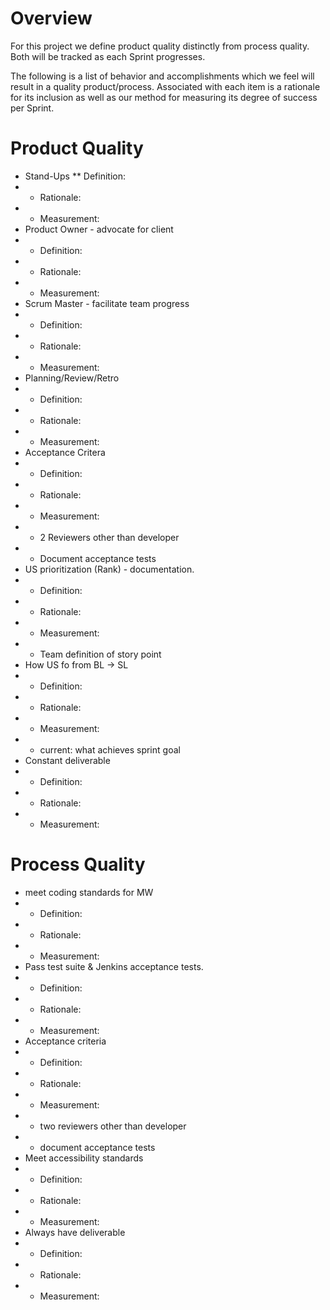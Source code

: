 # Overview 
For this project we define product quality distinctly from process quality.  Both will be tracked as each Sprint progresses.  

The following is a list of behavior and accomplishments which we feel will result in a quality product/process.  Associated with each item is a rationale for its inclusion as well as our method for measuring its degree of success per Sprint.

# Product Quality
* Stand-Ups 
** Definition:
* * Rationale:
* * Measurement:
* Product Owner - advocate for client
* * Definition:
* * Rationale:
* * Measurement:
* Scrum Master - facilitate team progress
* * Definition:
* * Rationale:
* * Measurement:
* Planning/Review/Retro
* * Definition:
* * Rationale:
* * Measurement:
* Acceptance Critera
* * Definition:
* * Rationale:
* * Measurement:
* * 2 Reviewers other than developer
* * Document acceptance tests
* US prioritization (Rank) - documentation.
* * Definition:
* * Rationale:
* * Measurement:
* * Team definition of story point 
* How US fo from BL -> SL
* * Definition:
* * Rationale:
* * Measurement:
* * current: what achieves sprint goal
* Constant deliverable
* * Definition:
* * Rationale:
* * Measurement:

# Process Quality
* meet coding standards for MW 
* * Definition:
* * Rationale:
* * Measurement:
* Pass test suite & Jenkins acceptance tests. 
* * Definition:
* * Rationale:
* * Measurement:
* Acceptance criteria
* * Definition:
* * Rationale:
* * Measurement:
* * two reviewers other than developer
* * document acceptance tests
* Meet accessibility standards
* * Definition:
* * Rationale:
* * Measurement:
* Always have deliverable
* * Definition:
* * Rationale:
* * Measurement: